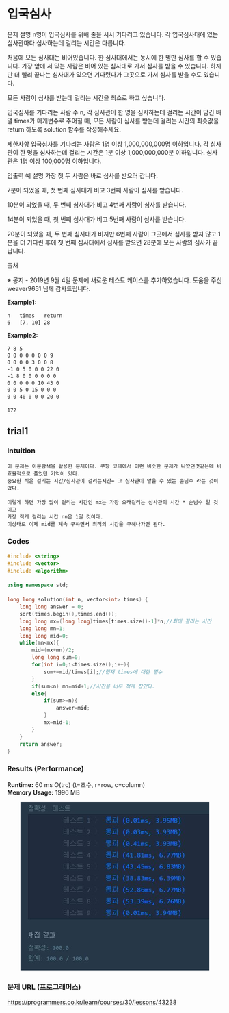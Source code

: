 # 입국심사 

문제 설명
n명이 입국심사를 위해 줄을 서서 기다리고 있습니다. 각 입국심사대에 있는 심사관마다 심사하는데 걸리는 시간은 다릅니다.

처음에 모든 심사대는 비어있습니다. 한 심사대에서는 동시에 한 명만 심사를 할 수 있습니다. 가장 앞에 서 있는 사람은 비어 있는 심사대로 가서 심사를 받을 수 있습니다. 하지만 더 빨리 끝나는 심사대가 있으면 기다렸다가 그곳으로 가서 심사를 받을 수도 있습니다.

모든 사람이 심사를 받는데 걸리는 시간을 최소로 하고 싶습니다.

입국심사를 기다리는 사람 수 n, 각 심사관이 한 명을 심사하는데 걸리는 시간이 담긴 배열 times가 매개변수로 주어질 때, 모든 사람이 심사를 받는데 걸리는 시간의 최솟값을 return 하도록 solution 함수를 작성해주세요.

제한사항
입국심사를 기다리는 사람은 1명 이상 1,000,000,000명 이하입니다.
각 심사관이 한 명을 심사하는데 걸리는 시간은 1분 이상 1,000,000,000분 이하입니다.
심사관은 1명 이상 100,000명 이하입니다.

입출력 예 설명
가장 첫 두 사람은 바로 심사를 받으러 갑니다.

7분이 되었을 때, 첫 번째 심사대가 비고 3번째 사람이 심사를 받습니다.

10분이 되었을 때, 두 번째 심사대가 비고 4번째 사람이 심사를 받습니다.

14분이 되었을 때, 첫 번째 심사대가 비고 5번째 사람이 심사를 받습니다.

20분이 되었을 때, 두 번째 심사대가 비지만 6번째 사람이 그곳에서 심사를 받지 않고 1분을 더 기다린 후에 첫 번째 심사대에서 심사를 받으면 28분에 모든 사람의 심사가 끝납니다.

출처

※ 공지 - 2019년 9월 4일 문제에 새로운 테스트 케이스를 추가하였습니다. 도움을 주신 weaver9651 님께 감사드립니다.

**Example1:**   
```
n	times	return
6	[7, 10]	28
```

**Example2:**   
```
7 8 5
0 0 0 0 0 0 0 9
0 0 0 0 3 0 0 8
-1 0 5 0 0 0 22 0
-1 8 0 0 0 0 0 0
0 0 0 0 0 10 43 0
0 0 5 0 15 0 0 0
0 0 40 0 0 0 20 0

172
```


## trial1
### Intuition
```
이 문제는 이분탐색을 활용한 문제이다. 쿠팡 코테에서 이런 비슷한 문제가 나왔던것같은데 비효율적으로 풀었던 기억이 있다.
중요한 식은 걸리는 시간/심사관이 걸리는시간= 그 심사관이 맡을 수 있는 손님수 라는 것이었다.

이렇게 하면 가장 많이 걸리는 시간인 mx는 가장 오래걸리는 심사관의 시간 * 손님수 일 것이고
가장 적게 걸리는 시간 nn은 1일 것이다.
이상태로 이제 mid를 계속 구하면서 최적의 시간을 구해나가면 된다.
```
### Codes  
```cpp
#include <string>
#include <vector>
#include <algorithm>

using namespace std;

long long solution(int n, vector<int> times) {
    long long answer = 0;
    sort(times.begin(),times.end());
    long long mx=(long long)times[times.size()-1]*n;//최대 걸리는 시간
    long long mn=1;
    long long mid=0;
    while(mn<mx){
        mid=(mx+mn)/2;
        long long sum=0;
        for(int i=0;i<times.size();i++){
            sum+=mid/times[i];//현재 times에 대한 명수
        }
        if(sum<n) mn=mid+1;//시간을 너무 적게 잡았다.
        else{
            if(sum>=n){
                answer=mid;
            }
            mx=mid-1;
        }
    }
    return answer;
}
```
### Results (Performance)  
**Runtime:**  60 ms O(trc) (t=초수, r=row, c=column)  
**Memory Usage:** 	1996 MB  


<p align="center"> 
<img src="./capture.JPG">
</p>


### 문제 URL (프로그래머스)  
https://programmers.co.kr/learn/courses/30/lessons/43238